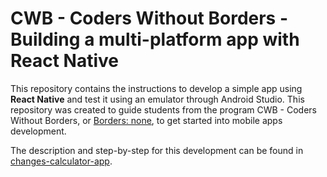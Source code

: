# CWB - Coders Without Borders - Building a multi-platform app with React Native

This repository contains the instructions to develop a simple app using **React Native** and test it using an emulator through Android Studio. This repository was created to guide students from the program CWB - Coders Without Borders, or [Borders: none](https://www.linkedin.com/company/borders-none/), to get started into mobile apps development.

The description and step-by-step for this development can be found in [changes-calculator-app](./changes-calculator-app/README.md).
